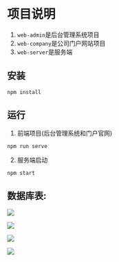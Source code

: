 # 项目说明

1. `web-admin`是后台管理系统项目
2. `web-company`是公司门户网站项目
3. `web-server`是服务端

## 安装

```
npm install
```

## 运行

1. 前端项目(后台管理系统和门户官网)

```
npm run serve
```

2. 服务端启动

```
npm start
```

## 数据库表:

![](C:\Users\28902\Desktop\WebCompany\imgs\1.png)

![](C:\Users\28902\Desktop\WebCompany\imgs\2.png)

![](C:\Users\28902\Desktop\WebCompany\imgs\3.png)

![](C:\Users\28902\Desktop\WebCompany\imgs\4.png)

